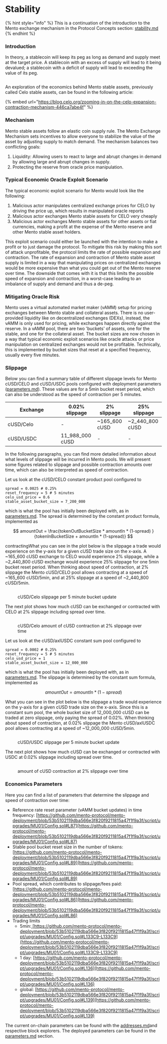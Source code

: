 # Stability

{% hint style="info" %}
This is a continuation of the introduction to the Mento exchange mechanism in the Protocol Concepts section: [stability.md](../protocol-concepts/stability.md "mention")
{% endhint %}

### Introduction

In theory, a stablecoin will keep its peg as long as demand and supply meet at the target price. A stablecoin with an excess of supply will lead to it being devalued; a stablecoin with a deficit of supply will lead to exceeding the value of its peg.&#x20;

<figure><img src="../.gitbook/assets/image.png" alt=""><figcaption></figcaption></figure>

An exploration of the economics behind  Mento stable assets, previously called Celo stable assets, can be found in the following article:

{% embed url="https://blog.celo.org/zooming-in-on-the-celo-expansion-contraction-mechanism-446ca7abe4f" %}

### Mechanism&#x20;

Mento stable assets follow an elastic coin supply rule. The Mento Exchange Mechanism sets incentives to allow everyone to stabilize the value of the asset by adjusting supply to match demand. The mechanism balances two conflicting goals:

1. Liquidity: Allowing users to react to large and abrupt changes in demand by allowing large and abrupt changes in supply.
2. Protecting the reserve from oracle price manipulation.

### Typical Economic Oracle Exploit Scenario

The typical economic exploit scenario for Mento would look like the following:

1. Malicious actor manipulates centralized exchange prices for CELO by driving the price up, which results in manipulated oracle reports
2. Malicious actor exchanges Mento stable assets for CELO very cheaply
3. Malicious actor exchanges Mento stable assets for other assets or fiat currencies, making a profit at the expense of the Mento reserve and other Mento stable asset holders.

This exploit scenario could either be launched with the intention to make a profit or to just damage the protocol. To mitigate this risk by making this sort of attack unprofitable, the protocol limits the rate of possible expansion and contraction. The rate of expansion and contraction of Mento stable asset supply is limited in a way that manipulating prices on centralized exchanges would be more expensive than what you could get out of the Mento reserve over time. The downside that comes with it is that this limits the possible speed of expansion and contraction, in a worst-case leading to an imbalance of supply and demand and thus a de-peg.&#x20;

### Mitigating Oracle Risk

Mento uses a virtual automated market maker (vAMM) setup for pricing exchanges between Mento stable and collateral assets. There is no user-provided liquidity like on decentralized exchanges (DEXs), instead, the vAMM is only used for pricing, while exchanges happen directly against the reserve. In a vAMM pool, there are two 'buckets' of assets, one for the stable, and one for the collateral asset. The bucket sizes are now chosen in a way that typical economic exploit scenarios like oracle attacks or price manipulation on centralized exchanges would not be profitable. Technically, this is implemented by bucket sizes that reset at a specified frequency, usually every five minutes.

### Slippage

Below you can find a summary table of different slippage levels for Mento cUSD/CELO and cUSD/USDC pools configured with deployment parameters ([parameters.md](../developers/deployments/parameters.md "mention")). These values are for a 5min bucket reset period, which can also be understood as the speed of contraction per 5 minutes.&#x20;

<table><thead><tr><th width="155">Exchange</th><th>0.02% slippage</th><th>2% slippage</th><th>25% slippage</th></tr></thead><tbody><tr><td>cUSD/Celo</td><td>-</td><td>~165_600 cUSD</td><td>~2_440_800 cUSD</td></tr><tr><td>cUSD/USDC</td><td>11_988_000 cUSD</td><td>-</td><td>-</td></tr></tbody></table>

In the following paragraphs, you can find more detailed information about what levels of slippage will be incurred in Mento pools. We will present some figures related to slippage and possible contraction amounts over time, which can also be interpreted as speed of contraction.&#x20;

Let us look at the cUSD/CELO constant product pool configured to

```notebook-python
spread = 0.0025 # 0.25%
reset_frequency = 5 # 5 minutes
celo_usd_price = 0.6
stable_asset_bucket_size = 7_200_000
```

which is what the pool has initially been deployed with, as in [parameters.md](../developers/deployments/parameters.md "mention"). The spread is determined by the constant product formula, implemented as&#x20;

$$
amountOut = \frac{tokenOutBucketSize * amountIn * (1-spread) } {tokenInBucketSize + amountIn * (1-spread)}
$$

contractingWhat you can see in the plot below is the slippage a trade would experience on the y-axis for a given cUSD trade size on the x-axis. A \~165\_600 cUSD exchange to CELO would experience 2% slippage, while a \~2\_440\_800 cUSD exchange would experience 25% slippage for one 5min bucket reset period. When thinking about speed of contraction, at 2% slippage the Mento cUSD/CELO pool allows contracting at a speed of \~165\_600 cUSD/5min, and at 25% slippage at a speed of \~2\_440\_800 cUSD/5min.

<figure><img src="../.gitbook/assets/Screenshot 2023-03-16 at 10.48.54.png" alt=""><figcaption><p>cUSD/Celo slippage per 5 minute bucket update</p></figcaption></figure>

The next plot shows how much cUSD can be exchanged or contracted with CELO at 2% slippage including spread over time.

<figure><img src="../.gitbook/assets/Screenshot 2023-03-16 at 10.48.11.png" alt=""><figcaption><p>cUSD/Celo amount of cUSD contraction at 2% slippage over time</p></figcaption></figure>

Let us look at the cUSD/axlUSDC constant sum pool configured to

```notebook-python
spread = 0.0002 # 0.25%
reset_frequency = 5 # 5 minutes
celo_usd_price = 1
stable_asset_bucket_size = 12_000_000
```

which is what the pool has initially been deployed with, as in [parameters.md](../developers/deployments/parameters.md "mention"). The slippage is determined by the constant sum formula, implemented as&#x20;

$$
amountOut = amountIn * (1 - spread)
$$

What you can see in the plot below is the slippage a trade would experience on the y-axis for a given cUSD trade size on the x-axis. Since this is a constant sum pool, the whole bucket size of 12\_000\_000 cUSD can be traded at zero slippage, only paying the spread of 0.02%. When thinking about speed of contraction, at 0.02% slippage the Mento cUSD/axlUSDC pool allows contracting at a speed of \~12\_000\_000 cUSD/5min.

<figure><img src="../.gitbook/assets/Screenshot 2023-03-16 at 10.48.21.png" alt=""><figcaption><p>cUSD/USDC slippage per 5 minute bucket update</p></figcaption></figure>

The next plot shows how much cUSD can be exchanged or contracted with USDC at 0.02% slippage including spread over time.

<figure><img src="../.gitbook/assets/Screenshot 2023-03-16 at 10.48.29 (1).png" alt=""><figcaption><p>amount of cUSD contraction at 2% slippage over time</p></figcaption></figure>

### Economics Parameters

Here you can find a list of parameters that determine the slippage and speed of contraction over time:

* Reference rate reset parameter (vAMM bucket updates) in time frequency: [https://github.com/mento-protocol/mento-deployment/blob/53b5102119dba566e3f820f9211815a47f1f9a3f/script/upgrades/MU01/Config.sol#L87](https://github.com/mento-protocol/mento-deployment/blob/53b5102119dba566e3f820f9211815a47f1f9a3f/script/upgrades/MU01/Config.sol#L87)
* Stable pool bucket reset size in the number of tokens: [https://github.com/mento-protocol/mento-deployment/blob/53b5102119dba566e3f820f9211815a47f1f9a3f/script/upgrades/MU01/Config.sol#L89](https://github.com/mento-protocol/mento-deployment/blob/53b5102119dba566e3f820f9211815a47f1f9a3f/script/upgrades/MU01/Config.sol#L89)
* Pool spread, which contributes to slippage/fees paid: [https://github.com/mento-protocol/mento-deployment/blob/53b5102119dba566e3f820f9211815a47f1f9a3f/script/upgrades/MU01/Config.sol#L86](https://github.com/mento-protocol/mento-deployment/blob/53b5102119dba566e3f820f9211815a47f1f9a3f/script/upgrades/MU01/Config.sol#L86)
* Trading limits
  * 5min:[ ](https://github.com/mento-protocol/mento-deployment/blob/53b5102119dba566e3f820f9211815a47f1f9a3f/script/upgrades/MU01/Config.sol#L133C9-L133C9)[https://github.com/mento-protocol/mento-deployment/blob/53b5102119dba566e3f820f9211815a47f1f9a3f/script/upgrades/MU01/Config.sol#L133C9-L133C9](https://github.com/mento-protocol/mento-deployment/blob/53b5102119dba566e3f820f9211815a47f1f9a3f/script/upgrades/MU01/Config.sol#L133C9-L133C9)
  * 1 day: [https://github.com/mento-protocol/mento-deployment/blob/53b5102119dba566e3f820f9211815a47f1f9a3f/script/upgrades/MU01/Config.sol#L136](https://github.com/mento-protocol/mento-deployment/blob/53b5102119dba566e3f820f9211815a47f1f9a3f/script/upgrades/MU01/Config.sol#L136)
  * global: [https://github.com/mento-protocol/mento-deployment/blob/53b5102119dba566e3f820f9211815a47f1f9a3f/script/upgrades/MU01/Config.sol#L139](https://github.com/mento-protocol/mento-deployment/blob/53b5102119dba566e3f820f9211815a47f1f9a3f/script/upgrades/MU01/Config.sol#L139)

The current on-chain parameters can be found with the [addresses.md](../developers/deployments/addresses.md "mention")and respective block explorers. The deployed parameters can be found in the [parameters.md](../developers/deployments/parameters.md "mention") section.
